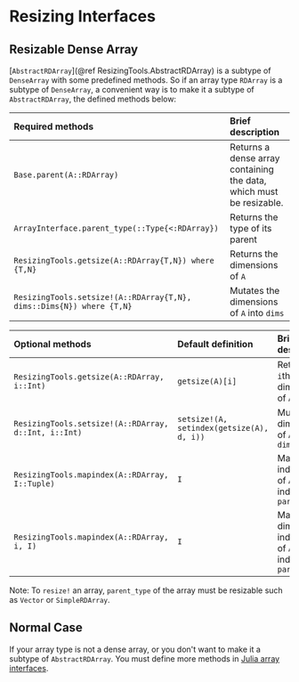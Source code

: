 # Resizing Interfaces

## Resizable Dense Array

[`AbstractRDArray`](@ref ResizingTools.AbstractRDArray) is a subtype of
`DenseArray` with some predefined methods. So if an array type `RDArray`
is a subtype of `DenseArray`, a convenient way is to make it a subtype
of `AbstractRDArray`, the defined methods below:

| Required methods                                                     | Brief description                                                   |
| :------------------------------------------------------------------- | :------------------------------------------------------------------ |
| `Base.parent(A::RDArray)`                                            | Returns a dense array containing the data, which must be resizable. |
| `ArrayInterface.parent_type(::Type{<:RDArray})`                      | Returns the type of its parent                                      |
| `ResizingTools.getsize(A::RDArray{T,N}) where {T,N}`                 | Returns the dimensions of `A`                                       |
| `ResizingTools.setsize!(A::RDArray{T,N}, dims::Dims{N}) where {T,N}` | Mutates the dimensions of `A` into `dims`                           |

| Optional methods                                     | Default definition                        | Brief description                                      |
| :--------------------------------------------------- | :---------------------------------------- | :----------------------------------------------------- |
| `ResizingTools.getsize(A::RDArray, i::Int)`          | `getsize(A)[i]`                           | Returns the `i`th dimension of `A`                     |
| `ResizingTools.setsize!(A::RDArray, d::Int, i::Int)` | `setsize!(A, setindex(getsize(A), d, i))` | Mutates `i`th dimension of `A` into `dim`              |
| `ResizingTools.mapindex(A::RDArray, I::Tuple)`       | `I`                                       | Map the index(s) `I` of `A` to index(s) of `parent(A)` |
| `ResizingTools.mapindex(A::RDArray, i, I)`           | `I`                                       | Map the `i`-dim index(s) `I` of `A` to index(s) of `parent(A)` |

Note: To `resize!` an array, `parent_type` of the array must be resizable such as `Vector` or `SimpleRDArray`.

## Normal Case

If your array type is not a dense array, or you don't want to make it a subtype
of `AbstractRDArray`. You must define more methods in
[Julia array interfaces](https://docs.julialang.org/en/v1/manual/interfaces/#man-interface-array).